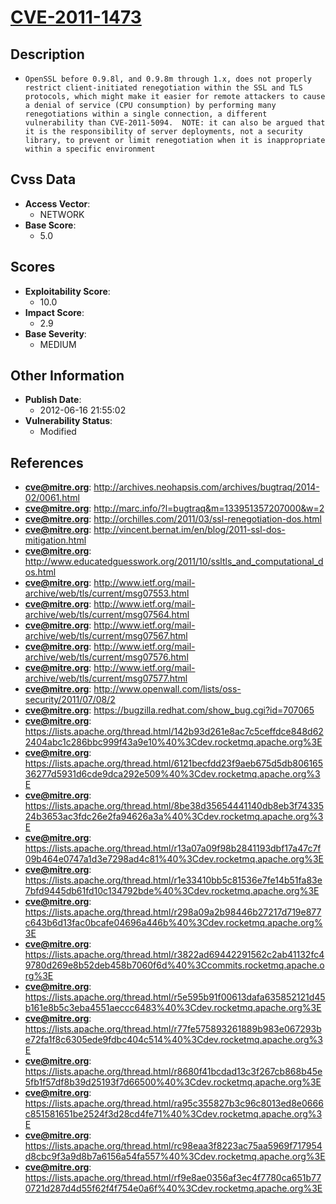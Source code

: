 
# [CVE-2011-1473](http://archives.neohapsis.com/archives/bugtraq/2014-02/0061.html)

## Description

- `OpenSSL before 0.9.8l, and 0.9.8m through 1.x, does not properly restrict client-initiated renegotiation within the SSL and TLS protocols, which might make it easier for remote attackers to cause a denial of service (CPU consumption) by performing many renegotiations within a single connection, a different vulnerability than CVE-2011-5094.  NOTE: it can also be argued that it is the responsibility of server deployments, not a security library, to prevent or limit renegotiation when it is inappropriate within a specific environment`

## Cvss Data

- **Access Vector**:
  - NETWORK
- **Base Score**:
  - 5.0

## Scores

- **Exploitability Score**:
  - 10.0
- **Impact Score**:
  - 2.9
- **Base Severity**:
  - MEDIUM

## Other Information

- **Publish Date**:
  - 2012-06-16 21:55:02
- **Vulnerability Status**:
  - Modified

## References

- **cve@mitre.org**: http://archives.neohapsis.com/archives/bugtraq/2014-02/0061.html
- **cve@mitre.org**: http://marc.info/?l=bugtraq&m=133951357207000&w=2
- **cve@mitre.org**: http://orchilles.com/2011/03/ssl-renegotiation-dos.html
- **cve@mitre.org**: http://vincent.bernat.im/en/blog/2011-ssl-dos-mitigation.html
- **cve@mitre.org**: http://www.educatedguesswork.org/2011/10/ssltls_and_computational_dos.html
- **cve@mitre.org**: http://www.ietf.org/mail-archive/web/tls/current/msg07553.html
- **cve@mitre.org**: http://www.ietf.org/mail-archive/web/tls/current/msg07564.html
- **cve@mitre.org**: http://www.ietf.org/mail-archive/web/tls/current/msg07567.html
- **cve@mitre.org**: http://www.ietf.org/mail-archive/web/tls/current/msg07576.html
- **cve@mitre.org**: http://www.ietf.org/mail-archive/web/tls/current/msg07577.html
- **cve@mitre.org**: http://www.openwall.com/lists/oss-security/2011/07/08/2
- **cve@mitre.org**: https://bugzilla.redhat.com/show_bug.cgi?id=707065
- **cve@mitre.org**: https://lists.apache.org/thread.html/142b93d261e8ac7c5ceffdce848d622404abc1c286bbc999f43a9e10%40%3Cdev.rocketmq.apache.org%3E
- **cve@mitre.org**: https://lists.apache.org/thread.html/6121becfdd23f9aeb675d5db80616536277d5931d6cde9dca292e509%40%3Cdev.rocketmq.apache.org%3E
- **cve@mitre.org**: https://lists.apache.org/thread.html/8be38d35654441140db8eb3f7433524b3653ac3fdc26e2fa94626a3a%40%3Cdev.rocketmq.apache.org%3E
- **cve@mitre.org**: https://lists.apache.org/thread.html/r13a07a09f98b2841193dbf17a47c7f09b464e0747a1d3e7298ad4c81%40%3Cdev.rocketmq.apache.org%3E
- **cve@mitre.org**: https://lists.apache.org/thread.html/r1e33410bb5c81536e7fe14b51fa83e7bfd9445db61fd10c134792bde%40%3Cdev.rocketmq.apache.org%3E
- **cve@mitre.org**: https://lists.apache.org/thread.html/r298a09a2b98446b27217d719e877c643b6d13fac0bcafe04696a446b%40%3Cdev.rocketmq.apache.org%3E
- **cve@mitre.org**: https://lists.apache.org/thread.html/r3822ad69442291562c2ab41132fc49780d269e8b52deb458b7060f6d%40%3Ccommits.rocketmq.apache.org%3E
- **cve@mitre.org**: https://lists.apache.org/thread.html/r5e595b91f00613dafa635852121d45b161e8b5c3eba4551aeccc6483%40%3Cdev.rocketmq.apache.org%3E
- **cve@mitre.org**: https://lists.apache.org/thread.html/r77fe575893261889b983e067293be72fa1f8c6305ede9fdbc404c514%40%3Cdev.rocketmq.apache.org%3E
- **cve@mitre.org**: https://lists.apache.org/thread.html/r8680f41bcdad13c3f267cb868b45e5fb1f57df8b39d25193f7d66500%40%3Cdev.rocketmq.apache.org%3E
- **cve@mitre.org**: https://lists.apache.org/thread.html/ra95c355827b3c96c8013ed8e0666c851581651be2524f3d28cd4fe71%40%3Cdev.rocketmq.apache.org%3E
- **cve@mitre.org**: https://lists.apache.org/thread.html/rc98eaa3f8223ac75aa5969f717954d8cbc9f3a9d8b7a6156a54fa557%40%3Cdev.rocketmq.apache.org%3E
- **cve@mitre.org**: https://lists.apache.org/thread.html/rf9e8ae0356af3ec4f7780ca651b770721d287d4d55f62f4f754e0a6f%40%3Cdev.rocketmq.apache.org%3E
